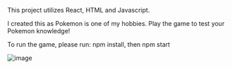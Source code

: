 This project utilizes React, HTML and Javascript.

I created this as Pokemon is one of my hobbies. Play the game to test your Pokemon knowledge!

To run the game, please run: npm install, then npm start

![image](https://github.com/user-attachments/assets/be20c789-5965-4796-9cfa-2c68b5eab643)

